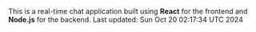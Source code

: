 This is a real-time chat application built using **React** for the frontend and **Node.js** for the backend.
Last updated: Sun Oct 20 02:17:34 UTC 2024
